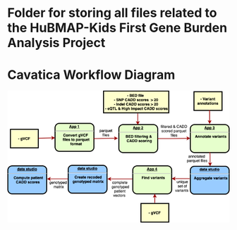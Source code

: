 # Folder for storing all files related to the HuBMAP-Kids First Gene Burden Analysis Project


# Cavatica Workflow Diagram
![](https://github.com/benstear/Bioinformatics/blob/master/gene_burden_test_drawIO_workflow.drawio.png)


